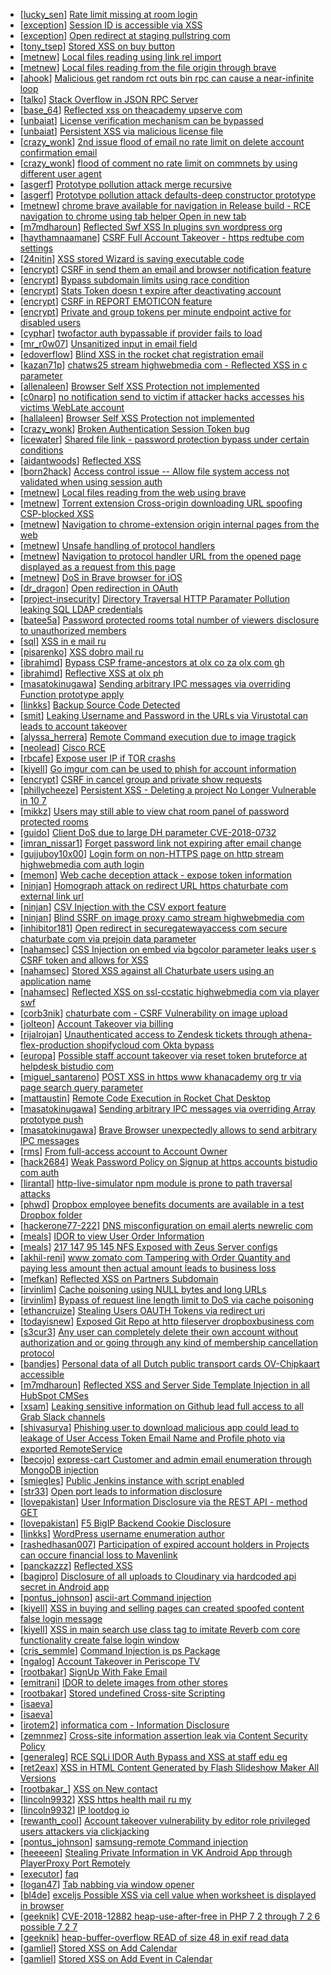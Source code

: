 * [[lucky_sen](https://hackerone.com/lucky_sen)] [Rate limit missing at room login](https://hackerone.com/reports/385381)
* [[exception](https://hackerone.com/exception)] [Session ID is accessible via XSS](https://hackerone.com/reports/241194)
* [[exception](https://hackerone.com/exception)] [Open redirect at staging pullstring com](https://hackerone.com/reports/355758)
* [[tony_tsep](https://hackerone.com/tony_tsep)] [Stored XSS on buy button](https://hackerone.com/reports/397088)
* [[metnew](https://hackerone.com/metnew)] [Local files reading using link rel import  ](https://hackerone.com/reports/375329)
* [[metnew](https://hackerone.com/metnew)] [Local files reading from the file   origin through brave  ](https://hackerone.com/reports/390362)
* [[ahook](https://hackerone.com/ahook)] [Malicious get random rct outs bin rpc can cause a near-infinite loop](https://hackerone.com/reports/391611)
* [[talko](https://hackerone.com/talko)] [Stack Overflow in JSON RPC Server](https://hackerone.com/reports/390499)
* [[base_64](https://hackerone.com/base_64)] [Reflected xss on theacademy upserve com](https://hackerone.com/reports/415139)
* [[unbaiat](https://hackerone.com/unbaiat)] [License verification mechanism can be bypassed](https://hackerone.com/reports/411068)
* [[unbaiat](https://hackerone.com/unbaiat)] [Persistent XSS via malicious license file](https://hackerone.com/reports/411063)
* [[crazy_wonk](https://hackerone.com/crazy_wonk)] [2nd issue  flood of email no rate limit on delete account confirmation email  ](https://hackerone.com/reports/404713)
* [[crazy_wonk](https://hackerone.com/crazy_wonk)] [flood of comment no rate limit on commnets   by using different user agent ](https://hackerone.com/reports/404035)
* [[asgerf](https://hackerone.com/asgerf)] [Prototype pollution attack merge recursive ](https://hackerone.com/reports/381194)
* [[asgerf](https://hackerone.com/asgerf)] [Prototype pollution attack defaults-deep  constructor prototype ](https://hackerone.com/reports/380878)
* [[metnew](https://hackerone.com/metnew)] [ chrome  brave available for navigation in Release build - RCE  navigation to chrome   using tab helper  Open in new tab ](https://hackerone.com/reports/395737)
* [[m7mdharoun](https://hackerone.com/m7mdharoun)] [Reflected Swf XSS In  plugins svn wordpress org ](https://hackerone.com/reports/270060)
* [[haythamnaamane](https://hackerone.com/haythamnaamane)] [CSRF Full Account Takeover - https  redtube com settings](https://hackerone.com/reports/388531)
* [[24nitin](https://hackerone.com/24nitin)] [XSS stored Wizard is saving executable code](https://hackerone.com/reports/384517)
* [[encrypt](https://hackerone.com/encrypt)] [CSRF in send them an email and browser notification feature](https://hackerone.com/reports/396802)
* [[encrypt](https://hackerone.com/encrypt)] [Bypass subdomain limits using race condition](https://hackerone.com/reports/395351)
* [[encrypt](https://hackerone.com/encrypt)] [Stats Token doesn t expire after deactivating account](https://hackerone.com/reports/394516)
* [[encrypt](https://hackerone.com/encrypt)] [CSRF in REPORT EMOTICON feature](https://hackerone.com/reports/395731)
* [[encrypt](https://hackerone.com/encrypt)] [Private and group tokens per minute endpoint active for disabled users](https://hackerone.com/reports/403603)
* [[cyphar](https://hackerone.com/cyphar)] [twofactor auth bypassable if provider fails to load](https://hackerone.com/reports/317711)
* [[mr_r0w07](https://hackerone.com/mr_r0w07)] [Unsanitized input in email field](https://hackerone.com/reports/361957)
* [[edoverflow](https://hackerone.com/edoverflow)] [Blind XSS in the rocket chat registration email](https://hackerone.com/reports/382666)
* [[kazan71p](https://hackerone.com/kazan71p)] [ chatws25 stream highwebmedia com - Reflected XSS in c parameter](https://hackerone.com/reports/413442)
* [[allenaleen](https://hackerone.com/allenaleen)] [Browser Self XSS Protection not implemented](https://hackerone.com/reports/400785)
* [[c0narp](https://hackerone.com/c0narp)] [no notification send to victim if attacker hacks accesses his victims WebLate account ](https://hackerone.com/reports/282772)
* [[hallaleen](https://hackerone.com/hallaleen)] [Browser Self XSS Protection not implemented](https://hackerone.com/reports/400781)
* [[crazy_wonk](https://hackerone.com/crazy_wonk)] [Broken Authentication   Session Token bug](https://hackerone.com/reports/400826)
* [[icewater](https://hackerone.com/icewater)] [Shared file link - password protection bypass under certain conditions](https://hackerone.com/reports/231917)
* [[aidantwoods](https://hackerone.com/aidantwoods)] [Reflected XSS](https://hackerone.com/reports/304175)
* [[born2hack](https://hackerone.com/born2hack)] [Access control issue -- Allow file system access not validated when using session auth ](https://hackerone.com/reports/388515)
* [[metnew](https://hackerone.com/metnew)] [Local files reading from the web using brave  ](https://hackerone.com/reports/390013)
* [[metnew](https://hackerone.com/metnew)] [Torrent extension Cross-origin downloading  URL spoofing  CSP-blocked XSS](https://hackerone.com/reports/378864)
* [[metnew](https://hackerone.com/metnew)] [Navigation to chrome-extension   origin internal pages from the web](https://hackerone.com/reports/378805)
* [[metnew](https://hackerone.com/metnew)] [Unsafe handling of protocol handlers](https://hackerone.com/reports/369185)
* [[metnew](https://hackerone.com/metnew)] [Navigation to protocol handler URL from the opened page displayed as a request from this page ](https://hackerone.com/reports/374969)
* [[metnew](https://hackerone.com/metnew)] [DoS in Brave browser for iOS](https://hackerone.com/reports/357665)
* [[dr_dragon](https://hackerone.com/dr_dragon)] [Open redirection in OAuth](https://hackerone.com/reports/405697)
* [[project-insecurity](https://hackerone.com/project-insecurity)] [Directory Traversal  HTTP Paramater Pollution leaking SQL LDAP credentials](https://hackerone.com/reports/413193)
* [[batee5a](https://hackerone.com/batee5a)] [Password protected rooms total number of viewers disclosure to unauthorized members](https://hackerone.com/reports/411822)
* [[sql](https://hackerone.com/sql)] [XSS in e mail ru](https://hackerone.com/reports/399382)
* [[pisarenko](https://hackerone.com/pisarenko)] [         XSS                  dobro mail ru](https://hackerone.com/reports/392426)
* [[ibrahimd](https://hackerone.com/ibrahimd)] [Bypass CSP frame-ancestors at olx co za olx com gh](https://hackerone.com/reports/371980)
* [[ibrahimd](https://hackerone.com/ibrahimd)] [Reflective XSS at olx ph](https://hackerone.com/reports/361647)
* [[masatokinugawa](https://hackerone.com/masatokinugawa)] [Sending arbitrary IPC messages via overriding Function prototype apply](https://hackerone.com/reports/188086)
* [[linkks](https://hackerone.com/linkks)] [Backup Source Code Detected](https://hackerone.com/reports/389454)
* [[smit](https://hackerone.com/smit)] [Leaking Username and Password in the URLs via Virustotal can leads to account takeover](https://hackerone.com/reports/411920)
* [[alyssa_herrera](https://hackerone.com/alyssa_herrera)] [Remote Command execution due to image tragick](https://hackerone.com/reports/412021)
* [[neolead](https://hackerone.com/neolead)] [Cisco RCE](https://hackerone.com/reports/411270)
* [[rbcafe](https://hackerone.com/rbcafe)] [Expose user IP if TOR crashs](https://hackerone.com/reports/410087)
* [[kiyell](https://hackerone.com/kiyell)] [Go imgur com can be used to phish for account information](https://hackerone.com/reports/384101)
* [[encrypt](https://hackerone.com/encrypt)] [CSRF in cancel group and private show requests](https://hackerone.com/reports/396338)
* [[phillycheeze](https://hackerone.com/phillycheeze)] [Persistent XSS - Deleting a project No Longer Vulnerable in 10 7 ](https://hackerone.com/reports/351554)
* [[mikkz](https://hackerone.com/mikkz)] [Users may still able to view chat room panel of password protected rooms](https://hackerone.com/reports/386351)
* [[guido](https://hackerone.com/guido)] [Client DoS due to large DH parameter CVE-2018-0732 ](https://hackerone.com/reports/364964)
* [[imran_nissar1](https://hackerone.com/imran_nissar1)] [Forget password link not expiring after email change ](https://hackerone.com/reports/411337)
* [[gujjuboy10x00](https://hackerone.com/gujjuboy10x00)] [Login form on non-HTTPS page on http  stream highwebmedia com auth login ](https://hackerone.com/reports/386735)
* [[memon](https://hackerone.com/memon)] [Web cache deception attack - expose token information](https://hackerone.com/reports/397508)
* [[ninjan](https://hackerone.com/ninjan)] [Homograph attack on redirect URL https  chaturbate com external link url ](https://hackerone.com/reports/385145)
* [[ninjan](https://hackerone.com/ninjan)] [CSV Injection with the CSV export feature](https://hackerone.com/reports/386116)
* [[ninjan](https://hackerone.com/ninjan)] [Blind SSRF on image proxy camo stream highwebmedia com](https://hackerone.com/reports/385178)
* [[inhibitor181](https://hackerone.com/inhibitor181)] [Open redirect in securegatewayaccess com  secure chaturbate com via prejoin data parameter](https://hackerone.com/reports/400982)
* [[nahamsec](https://hackerone.com/nahamsec)] [CSS Injection on embed via bgcolor parameter leaks user s CSRF token and allows for XSS ](https://hackerone.com/reports/386334)
* [[nahamsec](https://hackerone.com/nahamsec)] [Stored XSS against all Chaturbate users using an application name](https://hackerone.com/reports/384814)
* [[nahamsec](https://hackerone.com/nahamsec)] [Reflected XSS on ssl-ccstatic highwebmedia com via player swf](https://hackerone.com/reports/386340)
* [[corb3nik](https://hackerone.com/corb3nik)] [ chaturbate com - CSRF Vulnerability on image upload](https://hackerone.com/reports/401483)
* [[jolteon](https://hackerone.com/jolteon)] [Account Takeover via billing](https://hackerone.com/reports/394329)
* [[rijalrojan](https://hackerone.com/rijalrojan)] [Unauthenticated access to Zendesk tickets through athena-flex-production shopifycloud com Okta bypass](https://hackerone.com/reports/397130)
* [[europa](https://hackerone.com/europa)] [ Possible staff account takeover via reset token bruteforce at helpdesk bistudio com](https://hackerone.com/reports/332632)
* [[miguel_santareno](https://hackerone.com/miguel_santareno)] [POST XSS in https  www khanacademy org tr via page search query parameter](https://hackerone.com/reports/382321)
* [[mattaustin](https://hackerone.com/mattaustin)] [Remote Code Execution in Rocket Chat Desktop](https://hackerone.com/reports/276031)
* [[masatokinugawa](https://hackerone.com/masatokinugawa)] [Sending arbitrary IPC messages via overriding Array prototype push](https://hackerone.com/reports/188561)
* [[masatokinugawa](https://hackerone.com/masatokinugawa)] [Brave Browser unexpectedly allows to send arbitrary IPC messages](https://hackerone.com/reports/187542)
* [[rms](https://hackerone.com/rms)] [From full-access account to Account Owner](https://hackerone.com/reports/99863)
* [[hack2684](https://hackerone.com/hack2684)] [Weak Password Policy on Signup at https  accounts bistudio com auth](https://hackerone.com/reports/407973)
* [[lirantal](https://hackerone.com/lirantal)] [http-live-simulator npm module is prone to path traversal attacks](https://hackerone.com/reports/384939)
* [[phwd](https://hackerone.com/phwd)] [Dropbox employee benefits documents are available in a test Dropbox folder](https://hackerone.com/reports/278182)
* [[hackerone77-222](https://hackerone.com/hackerone77-222)] [DNS misconfiguration on email alerts newrelic com](https://hackerone.com/reports/390537)
* [[meals](https://hackerone.com/meals)] [IDOR to view User Order Information](https://hackerone.com/reports/287789)
* [[meals](https://hackerone.com/meals)] [217 147 95 145 NFS Exposed with Zeus Server configs](https://hackerone.com/reports/287837)
* [[akhil-reni](https://hackerone.com/akhil-reni)] [ www zomato com Tampering with Order Quantity and paying less amount then actual amount leads to business loss](https://hackerone.com/reports/403783)
* [[mefkan](https://hackerone.com/mefkan)] [Reflected XSS on Partners Subdomain](https://hackerone.com/reports/390181)
* [[irvinlim](https://hackerone.com/irvinlim)] [Cache poisoning using NULL bytes and long URLs](https://hackerone.com/reports/334709)
* [[irvinlim](https://hackerone.com/irvinlim)] [Bypass of request line length limit to DoS via cache poisoning](https://hackerone.com/reports/350847)
* [[ethancruize](https://hackerone.com/ethancruize)] [Stealing Users OAUTH Tokens via redirect uri ](https://hackerone.com/reports/405100)
* [[todayisnew](https://hackerone.com/todayisnew)] [Exposed Git Repo at http  fileserver dropboxbusiness com](https://hackerone.com/reports/317119)
* [[s3cur3](https://hackerone.com/s3cur3)] [Any user can completely delete their own account without authorization and or going through any kind of membership cancellation protocol ](https://hackerone.com/reports/317507)
* [[bandjes](https://hackerone.com/bandjes)] [Personal data of all Dutch public transport cards  OV-Chipkaart  accessible](https://hackerone.com/reports/408583)
* [[m7mdharoun](https://hackerone.com/m7mdharoun)] [Reflected XSS and Server Side Template Injection in all HubSpot CMSes](https://hackerone.com/reports/399462)
* [[xsam](https://hackerone.com/xsam)] [Leaking sensitive information on Github lead full access to all Grab Slack channels ](https://hackerone.com/reports/397527)
* [[shivasurya](https://hackerone.com/shivasurya)] [Phishing user to download malicious app could lead to leakage of User Access Token Email Name and Profile photo via exported RemoteService](https://hackerone.com/reports/384257)
* [[becojo](https://hackerone.com/becojo)] [ express-cart Customer and admin email enumeration through MongoDB injection](https://hackerone.com/reports/397445)
* [[smiegles](https://hackerone.com/smiegles)] [Public Jenkins instance with script enabled](https://hackerone.com/reports/403402)
* [[str33](https://hackerone.com/str33)] [Open port leads to information disclosure](https://hackerone.com/reports/223421)
* [[lovepakistan](https://hackerone.com/lovepakistan)] [User Information Disclosure via the REST API -  method GET](https://hackerone.com/reports/384782)
* [[lovepakistan](https://hackerone.com/lovepakistan)] [F5 BigIP Backend Cookie Disclosure](https://hackerone.com/reports/384905)
* [[linkks](https://hackerone.com/linkks)] [WordPress username enumeration  author ](https://hackerone.com/reports/335427)
* [[rashedhasan007](https://hackerone.com/rashedhasan007)] [Participation of expired account holders in Projects can occure financial loss to Mavenlink ](https://hackerone.com/reports/261221)
* [[panckazzz](https://hackerone.com/panckazzz)] [Reflected XSS ](https://hackerone.com/reports/267206)
* [[bagipro](https://hackerone.com/bagipro)] [Disclosure of all uploads to Cloudinary via hardcoded api secret in Android app](https://hackerone.com/reports/351555)
* [[pontus_johnson](https://hackerone.com/pontus_johnson)] [ ascii-art Command injection](https://hackerone.com/reports/390631)
* [[kiyell](https://hackerone.com/kiyell)] [XSS in buying and selling pages can created spoofed content false login message ](https://hackerone.com/reports/353293)
* [[kiyell](https://hackerone.com/kiyell)] [XSS in main search use class tag to imitate Reverb com core functionality create false login window](https://hackerone.com/reports/351376)
* [[cris_semmle](https://hackerone.com/cris_semmle)] [Command Injection is ps Package](https://hackerone.com/reports/390848)
* [[ngalog](https://hackerone.com/ngalog)] [Account Takeover in Periscope TV](https://hackerone.com/reports/317476)
* [[rootbakar](https://hackerone.com/rootbakar)] [SignUp With Fake Email](https://hackerone.com/reports/403803)
* [[emitrani](https://hackerone.com/emitrani)] [IDOR to delete images from other stores](https://hackerone.com/reports/404797)
* [[rootbakar](https://hackerone.com/rootbakar)] [Stored undefined Cross-site Scripting](https://hackerone.com/reports/403793)
* [[isaeva](https://hackerone.com/isaeva)] [                                              ](https://hackerone.com/reports/217679)
* [[isaeva](https://hackerone.com/isaeva)] [                                                                                                   ](https://hackerone.com/reports/305915)
* [[irotem2](https://hackerone.com/irotem2)] [ informatica com - Information Disclosure ](https://hackerone.com/reports/204239)
* [[zemnmez](https://hackerone.com/zemnmez)] [Cross-site information assertion leak via Content Security Policy](https://hackerone.com/reports/16910)
* [[generaleg](https://hackerone.com/generaleg)] [RCE SQLi IDOR Auth Bypass and XSS at staff      edu eg ](https://hackerone.com/reports/404874)
* [[ret2eax](https://hackerone.com/ret2eax)] [XSS in HTML Content Generated by Flash Slideshow Maker All Versions ](https://hackerone.com/reports/404898)
* [[rootbakar_](https://hackerone.com/rootbakar_)] [XSS on New contact](https://hackerone.com/reports/397600)
* [[lincoln9932](https://hackerone.com/lincoln9932)] [XSS https  health mail ru my                          ](https://hackerone.com/reports/362129)
* [[lincoln9932](https://hackerone.com/lincoln9932)] [          IP                                  lootdog io](https://hackerone.com/reports/355948)
* [[rewanth_cool](https://hackerone.com/rewanth_cool)] [Account takeover vulnerability by editor role privileged users attackers via clickjacking](https://hackerone.com/reports/388254)
* [[pontus_johnson](https://hackerone.com/pontus_johnson)] [ samsung-remote Command injection](https://hackerone.com/reports/394294)
* [[heeeeen](https://hackerone.com/heeeeen)] [Stealing Private Information in VK Android App through PlayerProxy Port Remotely](https://hackerone.com/reports/292761)
* [[executor](https://hackerone.com/executor)] [                          faq ](https://hackerone.com/reports/370629)
* [[logan47](https://hackerone.com/logan47)] [Tab nabbing via window opener](https://hackerone.com/reports/403891)
* [[bl4de](https://hackerone.com/bl4de)] [ exceljs Possible XSS via cell value when worksheet is displayed in browser](https://hackerone.com/reports/356809)
* [[geeknik](https://hackerone.com/geeknik)] [CVE-2018-12882 heap-use-after-free in PHP 7 2 through 7 2 6 possible 7 2 7](https://hackerone.com/reports/371135)
* [[geeknik](https://hackerone.com/geeknik)] [heap-buffer-overflow READ of size 48 in exif read data ](https://hackerone.com/reports/384214)
* [[gamliel](https://hackerone.com/gamliel)] [Stored XSS on Add Calendar](https://hackerone.com/reports/300571)
* [[gamliel](https://hackerone.com/gamliel)] [Stored XSS on Add Event in Calendar](https://hackerone.com/reports/300532)
